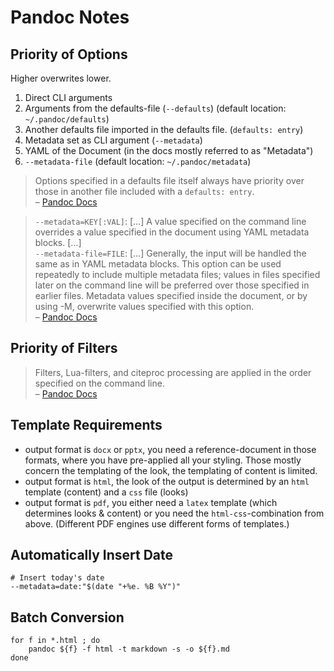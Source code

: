 # Pandoc Notes

## Priority of Options

Higher overwrites lower.

1. Direct CLI arguments
2. Arguments from the defaults-file (`--defaults`) (default location: `~/.pandoc/defaults`)
3. Another defaults file imported in the defaults file. (`defaults: entry`)
4. Metadata set as CLI argument (`--metadata`)
5. YAML of the Document (in the docs mostly referred to as "Metadata")
6. `--metadata-file` (default location: `~/.pandoc/metadata`)

> Options specified in a defaults file itself always have priority over those in another file included with a `defaults: entry`.  
> – [Pandoc Docs](https://pandoc.org/MANUAL.html#defaults-files)

> `--metadata=KEY[:VAL]`: […] A value specified on the command line overrides a value specified in the document using YAML metadata blocks. […]  
> `--metadata-file=FILE`: […] Generally, the input will be handled the same as in YAML metadata blocks. This option can be used repeatedly to include multiple metadata files; values in files specified later on the command line will be preferred over those specified in earlier files. Metadata values specified inside the document, or by using -M, overwrite values specified with this option.  
> – [Pandoc Docs](https://pandoc.org/MANUAL.html#option--metadata)

## Priority of Filters
> Filters, Lua-filters, and citeproc processing are applied in the order specified on the command line.  
> – [Pandoc Docs](https://pandoc.org/MANUAL.html#option--filter)

## Template Requirements
- output format is `docx` or `pptx`, you need a reference-document in those formats, where you have pre-applied all your styling. Those mostly concern the templating of the look, the templating of content is limited.
- output format is `html`, the look of the output is determined by an `html` template (content) and a `css` file (looks)
- output format is `pdf`, you either need a `latex` template (which determines looks & content) or you need the `html-css`-combination from above. (Different PDF engines use different forms of templates.) 

## Automatically Insert Date

```shell
# Insert today's date
--metadata=date:"$(date "+%e. %B %Y")"
```

## Batch Conversion

```shell
for f in *.html ; do 
	pandoc ${f} -f html -t markdown -s -o ${f}.md
done
```
